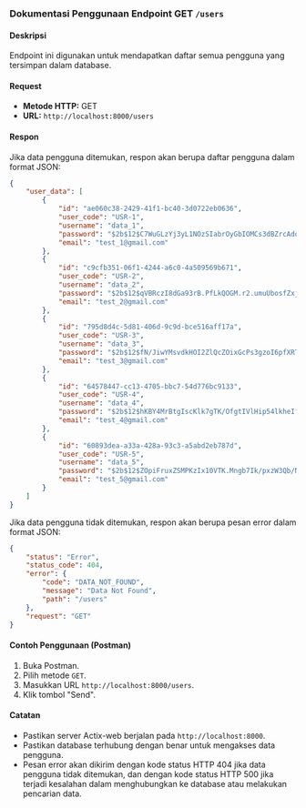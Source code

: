 ### Dokumentasi Penggunaan Endpoint GET `/users`

#### Deskripsi
Endpoint ini digunakan untuk mendapatkan daftar semua pengguna yang tersimpan dalam database.

#### Request
- **Metode HTTP:** GET
- **URL:** `http://localhost:8000/users`

#### Respon

Jika data pengguna ditemukan, respon akan berupa daftar pengguna dalam format JSON:
```json
{
    "user_data": [
        {
            "id": "ae060c38-2429-41f1-bc40-3d0722eb0636",
            "user_code": "USR-1",
            "username": "data_1",
            "password": "$2b$12$C7WuGLzYj3yL1NOzSIabrOyGbIOMCs3dBZrcAdq9x4h3Jk448mhey",
            "email": "test_1@gmail.com"
        },
        {
            "id": "c9cfb351-06f1-4244-a6c0-4a509569b671",
            "user_code": "USR-2",
            "username": "data_2",
            "password": "$2b$12$qVBRczI8dGa93rB.PfLkQOGM.r2.umuUbosfZxjPGXd0du7E2Ensy",
            "email": "test_2@gmail.com"
        },
        {
            "id": "795d8d4c-5d81-406d-9c9d-bce516aff17a",
            "user_code": "USR-3",
            "username": "data_3",
            "password": "$2b$12$fN/JiwYMsvdkHOI2ZlQcZOixGcPs3gzoI6pfXRTtc/s4z8lQ0ZFiC",
            "email": "test_3@gmail.com"
        },
        {
            "id": "64578447-cc13-4705-bbc7-54d776bc9133",
            "user_code": "USR-4",
            "username": "data_4",
            "password": "$2b$12$hKBY4MrBtgIscKlk7gTK/OfgtIVlHip54lkheIfYH64lB3OWBXQli",
            "email": "test_4@gmail.com"
        },
        {
            "id": "60893dea-a33a-428a-93c3-a5abd2eb787d",
            "user_code": "USR-5",
            "username": "data_5",
            "password": "$2b$12$ZOpiFruxZSMPKzIx10VTK.Mngb7Ik/pxzW3Qb/N08U3RTmJ8jW3N2",
            "email": "test_5@gmail.com"
        }
    ]
}
```

Jika data pengguna tidak ditemukan, respon akan berupa pesan error dalam format JSON:
```json
{
    "status": "Error",
    "status_code": 404,
    "error": {
        "code": "DATA_NOT_FOUND",
        "message": "Data Not Found",
        "path": "/users"
    },
    "request": "GET"
}
```

#### Contoh Penggunaan (Postman)
1. Buka Postman.
2. Pilih metode `GET`.
3. Masukkan URL `http://localhost:8000/users`.
4. Klik tombol "Send".

#### Catatan
- Pastikan server Actix-web berjalan pada `http://localhost:8000`.
- Pastikan database terhubung dengan benar untuk mengakses data pengguna.
- Pesan error akan dikirim dengan kode status HTTP 404 jika data pengguna tidak ditemukan, dan dengan kode status HTTP 500 jika terjadi kesalahan dalam menghubungkan ke database atau melakukan pencarian data.